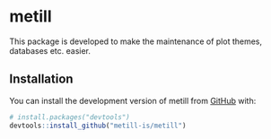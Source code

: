
<!-- README.md is generated from README.Rmd. Please edit that file -->

# metill

<!-- badges: start -->
<!-- badges: end -->

This package is developed to make the maintenance of plot themes,
databases etc. easier.

## Installation

You can install the development version of metill from
[GitHub](https://github.com/) with:

``` r
# install.packages("devtools")
devtools::install_github("metill-is/metill")
```
